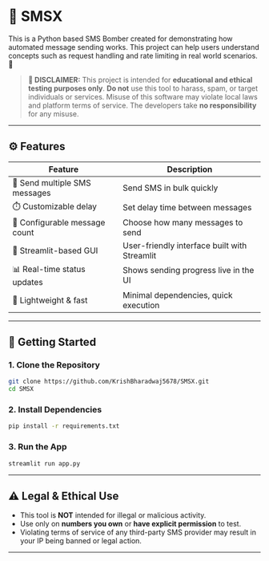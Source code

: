 # 📲 SMSX 

This is a Python based SMS Bomber created for demonstrating how automated message sending works. This project can help users understand concepts such as request handling and rate limiting in real world scenarios. 🚀

> **🚨 DISCLAIMER:**
> This project is intended for **educational and ethical testing purposes only**.
> **Do not** use this tool to harass, spam, or target individuals or services.
> Misuse of this software may violate local laws and platform terms of service.
> The developers take **no responsibility** for any misuse.

---

## ⚙️ Features

| Feature                              | Description                                      |
|------------------------------------|------------------------------------------------|
| 📨 Send multiple SMS messages       | Send SMS in bulk quickly                          |
| ⏱️ Customizable delay               | Set delay time between messages                   |
| 🔁 Configurable message count      | Choose how many messages to send                  |
| 🧪 Streamlit-based GUI              | User-friendly interface built with Streamlit     |
| 📊 Real-time status updates         | Shows sending progress live in the UI              |
| 🚀 Lightweight & fast              | Minimal dependencies, quick execution              |

---

## 🚀 Getting Started

### 1. Clone the Repository

```bash
git clone https://github.com/KrishBharadwaj5678/SMSX.git
cd SMSX
````

### 2. Install Dependencies

```bash
pip install -r requirements.txt
```

### 3. Run the App

```bash
streamlit run app.py
```

---

## ⚠️ Legal & Ethical Use

* This tool is **NOT** intended for illegal or malicious activity.
* Use only on **numbers you own** or **have explicit permission** to test.
* Violating terms of service of any third-party SMS provider may result in your IP being banned or legal action.

---

